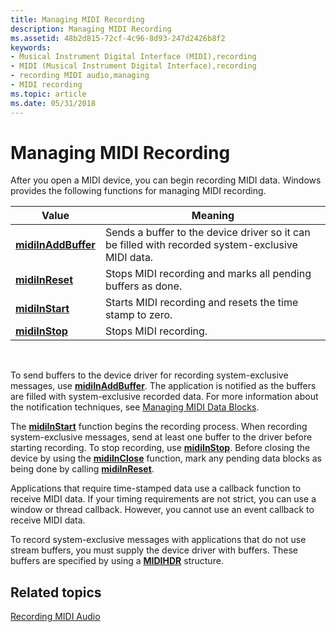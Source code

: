 ```yaml
---
title: Managing MIDI Recording
description: Managing MIDI Recording
ms.assetid: 48b2d815-72cf-4c96-8d93-247d2426b8f2
keywords:
- Musical Instrument Digital Interface (MIDI),recording
- MIDI (Musical Instrument Digital Interface),recording
- recording MIDI audio,managing
- MIDI recording
ms.topic: article
ms.date: 05/31/2018
---
```


# Managing MIDI Recording

After you open a MIDI device, you can begin recording MIDI data. Windows provides the following functions for managing MIDI recording.



| Value                                      | Meaning                                                                                           |
|--------------------------------------------|---------------------------------------------------------------------------------------------------|
| [**midiInAddBuffer**](https://msdn.microsoft.com/en-us/library/Dd798450(v=VS.85).aspx) | Sends a buffer to the device driver so it can be filled with recorded system-exclusive MIDI data. |
| [**midiInReset**](https://msdn.microsoft.com/en-us/library/Dd798461(v=VS.85).aspx)         | Stops MIDI recording and marks all pending buffers as done.                                       |
| [**midiInStart**](https://msdn.microsoft.com/en-us/library/Dd798462(v=VS.85).aspx)         | Starts MIDI recording and resets the time stamp to zero.                                          |
| [**midiInStop**](https://msdn.microsoft.com/en-us/library/Dd798463(v=VS.85).aspx)           | Stops MIDI recording.                                                                             |



 

To send buffers to the device driver for recording system-exclusive messages, use [**midiInAddBuffer**](https://msdn.microsoft.com/en-us/library/Dd798450(v=VS.85).aspx). The application is notified as the buffers are filled with system-exclusive recorded data. For more information about the notification techniques, see [Managing MIDI Data Blocks](managing-midi-data-blocks.md).

The [**midiInStart**](https://msdn.microsoft.com/en-us/library/Dd798462(v=VS.85).aspx) function begins the recording process. When recording system-exclusive messages, send at least one buffer to the driver before starting recording. To stop recording, use [**midiInStop**](https://msdn.microsoft.com/en-us/library/Dd798463(v=VS.85).aspx). Before closing the device by using the [**midiInClose**](https://msdn.microsoft.com/en-us/library/Dd798452(v=VS.85).aspx) function, mark any pending data blocks as being done by calling [**midiInReset**](https://msdn.microsoft.com/en-us/library/Dd798461(v=VS.85).aspx).

Applications that require time-stamped data use a callback function to receive MIDI data. If your timing requirements are not strict, you can use a window or thread callback. However, you cannot use an event callback to receive MIDI data.

To record system-exclusive messages with applications that do not use stream buffers, you must supply the device driver with buffers. These buffers are specified by using a [**MIDIHDR**](https://msdn.microsoft.com/en-us/library/Dd798449(v=VS.85).aspx) structure.

## Related topics

<dl> <dt>

[Recording MIDI Audio](recording-midi-audio.md)
</dt> </dl>

 

 




